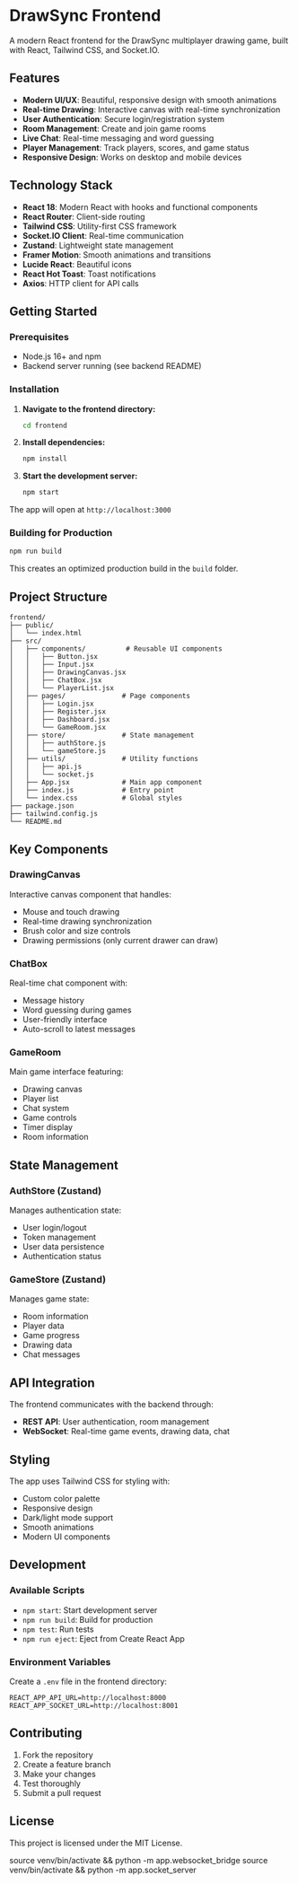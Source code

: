 # DrawSync Frontend

A modern React frontend for the DrawSync multiplayer drawing game, built with React, Tailwind CSS, and Socket.IO.

## Features

- **Modern UI/UX**: Beautiful, responsive design with smooth animations
- **Real-time Drawing**: Interactive canvas with real-time synchronization
- **User Authentication**: Secure login/registration system
- **Room Management**: Create and join game rooms
- **Live Chat**: Real-time messaging and word guessing
- **Player Management**: Track players, scores, and game status
- **Responsive Design**: Works on desktop and mobile devices

## Technology Stack

- **React 18**: Modern React with hooks and functional components
- **React Router**: Client-side routing
- **Tailwind CSS**: Utility-first CSS framework
- **Socket.IO Client**: Real-time communication
- **Zustand**: Lightweight state management
- **Framer Motion**: Smooth animations and transitions
- **Lucide React**: Beautiful icons
- **React Hot Toast**: Toast notifications
- **Axios**: HTTP client for API calls

## Getting Started

### Prerequisites

- Node.js 16+ and npm
- Backend server running (see backend README)

### Installation

1. **Navigate to the frontend directory:**
   ```bash
   cd frontend
   ```

2. **Install dependencies:**
   ```bash
   npm install
   ```

3. **Start the development server:**
   ```bash
   npm start
   ```

The app will open at `http://localhost:3000`

### Building for Production

```bash
npm run build
```

This creates an optimized production build in the `build` folder.

## Project Structure

```
frontend/
├── public/
│   └── index.html
├── src/
│   ├── components/          # Reusable UI components
│   │   ├── Button.jsx
│   │   ├── Input.jsx
│   │   ├── DrawingCanvas.jsx
│   │   ├── ChatBox.jsx
│   │   └── PlayerList.jsx
│   ├── pages/              # Page components
│   │   ├── Login.jsx
│   │   ├── Register.jsx
│   │   ├── Dashboard.jsx
│   │   └── GameRoom.jsx
│   ├── store/              # State management
│   │   ├── authStore.js
│   │   └── gameStore.js
│   ├── utils/              # Utility functions
│   │   ├── api.js
│   │   └── socket.js
│   ├── App.jsx             # Main app component
│   ├── index.js            # Entry point
│   └── index.css           # Global styles
├── package.json
├── tailwind.config.js
└── README.md
```

## Key Components

### DrawingCanvas
Interactive canvas component that handles:
- Mouse and touch drawing
- Real-time drawing synchronization
- Brush color and size controls
- Drawing permissions (only current drawer can draw)

### ChatBox
Real-time chat component with:
- Message history
- Word guessing during games
- User-friendly interface
- Auto-scroll to latest messages

### GameRoom
Main game interface featuring:
- Drawing canvas
- Player list
- Chat system
- Game controls
- Timer display
- Room information

## State Management

### AuthStore (Zustand)
Manages authentication state:
- User login/logout
- Token management
- User data persistence
- Authentication status

### GameStore (Zustand)
Manages game state:
- Room information
- Player data
- Game progress
- Drawing data
- Chat messages

## API Integration

The frontend communicates with the backend through:
- **REST API**: User authentication, room management
- **WebSocket**: Real-time game events, drawing data, chat

## Styling

The app uses Tailwind CSS for styling with:
- Custom color palette
- Responsive design
- Dark/light mode support
- Smooth animations
- Modern UI components

## Development

### Available Scripts

- `npm start`: Start development server
- `npm run build`: Build for production
- `npm test`: Run tests
- `npm run eject`: Eject from Create React App

### Environment Variables

Create a `.env` file in the frontend directory:

```env
REACT_APP_API_URL=http://localhost:8000
REACT_APP_SOCKET_URL=http://localhost:8001
```

## Contributing

1. Fork the repository
2. Create a feature branch
3. Make your changes
4. Test thoroughly
5. Submit a pull request

## License

This project is licensed under the MIT License. 

source venv/bin/activate && python -m app.websocket_bridge
source venv/bin/activate && python -m app.socket_server